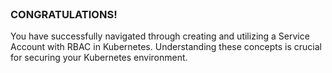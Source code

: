 
<br>

### CONGRATULATIONS!

You have successfully navigated through creating and utilizing a Service Account with RBAC in Kubernetes. Understanding these concepts is crucial for securing your Kubernetes environment.
